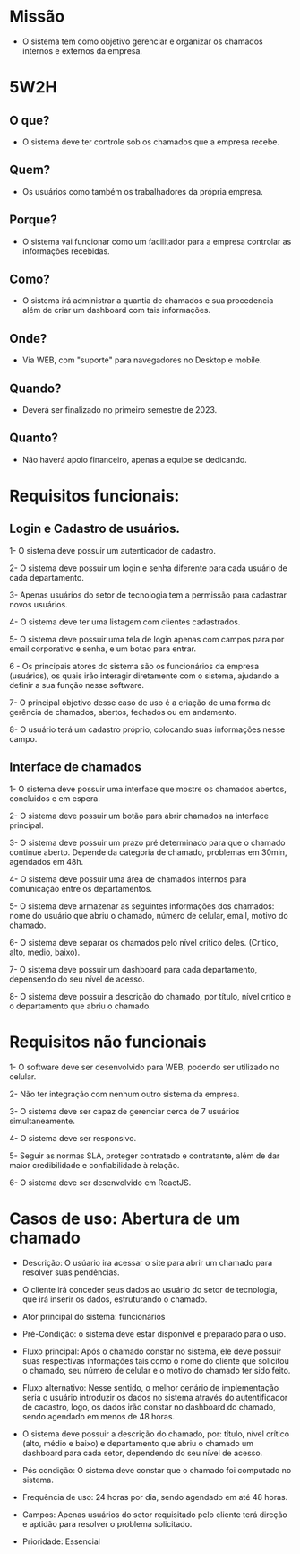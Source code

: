 # Missão

* O sistema tem como objetivo gerenciar e organizar os chamados internos e externos da empresa.

# 5W2H

## O que?

* O sistema deve ter controle sob os chamados que a empresa recebe.

## Quem?

* Os usuários como também os trabalhadores da própria empresa.

## Porque?

* O sistema vai funcionar como um facilitador para a empresa controlar as informações recebidas.

## Como?

* O sistema irá administrar a quantia de chamados e sua procedencia além de criar um dashboard com tais informações.

## Onde?

* Via WEB, com "suporte" para navegadores no Desktop e mobile.

## Quando?

* Deverá ser finalizado no primeiro semestre de 2023.

## Quanto?

* Não haverá apoio financeiro, apenas a equipe se dedicando.

# Requisitos funcionais:

## Login e Cadastro de usuários.

  1- O sistema deve possuir um autenticador de cadastro.
  
  2- O sistema deve possuir um login e senha diferente para cada usuário de cada departamento.
  
  3- Apenas usuários do setor de tecnologia tem a permissão para cadastrar novos usuários.
  
  4- O sistema deve ter uma listagem com clientes cadastrados.
  
  5- O sistema deve possuir uma tela de login apenas com campos para por email corporativo e senha, e um botao para entrar.
  
  6 - Os principais atores do sistema são os funcionários da empresa (usuários), os quais irão interagir diretamente com o sistema, ajudando a definir a sua função       nesse software.
  
  7- O principal objetivo desse caso de uso é a criação de uma forma de gerência de chamados, abertos, fechados ou em andamento.
  
  8- O usuário terá um cadastro próprio, colocando suas informações nesse campo. 
  
## Interface de chamados

  1- O sistema deve possuir uma interface que mostre os chamados abertos, concluidos e em espera.
  
  2- O sistema deve possuir um botão para abrir chamados na interface principal.
  
  3- O sistema deve possuir um prazo pré determinado para que o chamado continue aberto. Depende da categoria de chamado, problemas em 30min, agendados em 48h.
  
  4- O sistema deve possuir uma área de chamados internos para comunicação entre os departamentos.
  
  5- O sistema deve armazenar as seguintes informações dos chamados: nome do usuário que abriu o chamado, número de celular, email, motivo do chamado.
  
  6- O sistema deve separar os chamados pelo nível critico deles. (Critico, alto, medio, baixo).
  
  7- O sistema deve possuir um dashboard para cada departamento, depensendo do seu nível de acesso.
  
  8- O sistema deve possuir a descrição do chamado, por título, nível crítico e o departamento que abriu o chamado.

# Requisitos não funcionais

  1- O software deve ser desenvolvido para WEB, podendo ser utilizado no celular.

  2- Não ter integração com nenhum outro sistema da empresa.

  3- O sistema deve ser capaz de gerenciar cerca de 7 usuários simultaneamente.

  4- O sistema deve ser responsivo.

  5- Seguir as normas SLA, proteger contratado e contratante, além de dar maior credibilidade e confiabilidade à relação.

  6- O sistema deve ser desenvolvido em ReactJS.
  
  # Casos de uso: Abertura de um chamado
 
 - Descrição: O usúario ira acessar o site para abrir um chamado para resolver suas pendências.
  
 - O cliente irá conceder seus dados ao usuário do setor de tecnologia, que irá inserir os dados, estruturando o chamado.
  
 - Ator principal do sistema: funcionários
  
 - Pré-Condição: o sistema deve estar disponível e preparado para o uso.
  
 - Fluxo principal: Após o chamado constar no sistema, ele deve possuir suas respectivas informações tais como o nome do cliente que solicitou o chamado, seu número de    celular e o motivo do chamado ter sido feito.
  
  - Fluxo alternativo: Nesse sentido, o melhor cenário de implementação seria o usuário introduzir os dados no sistema através do autentificador de cadastro, logo, os    dados irão constar no dashboard do chamado, sendo agendado em menos de 48 horas.
  
  - O sistema deve possuir a descrição do chamado, por: título, nível crítico (alto, médio e baixo) e departamento que abriu o chamado um dashboard para cada setor,     dependendo do seu nível de acesso.
  
  - Pós condição: O sistema deve constar que o chamado foi computado no sistema.
  
  - Frequência de uso: 24 horas por dia, sendo agendado em até 48 horas.
  
  - Campos: Apenas usuários do setor requisitado pelo cliente terá direção e aptidão para resolver o problema solicitado.
  
  - Prioridade: Essencial
